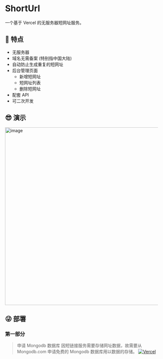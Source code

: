 # ShortUrl
一个基于 Vercel 的无服务器短网址服务。

## 🎉 特点
- 无服务器
- 域名无需备案 (特别指中国大陆)
- 自动防止生成重复的短网址
- 后台管理页面
  - 新增短网址
  - 短网址列表
  - 删除短网址
- 配套 API
- 可二次开发

## 😎 演示
<img width="583" alt="image" src="https://user-images.githubusercontent.com/79984712/213964020-9b395a45-0d23-4b37-87e4-e41b74670c56.gif">

## 😜 部署
### 第一部分
> 申请 Mongodb 数据库
因短链接服务需要存储网址数据，故需要从 Mongodb.com 申请免费的 Mongodb 数据库用以数据的存储。
[![Vercel](https://vercel.com/button)](https://vercel.com/new/clone?repository-url=https://github.com/linglaoda/ShortUrl/)
